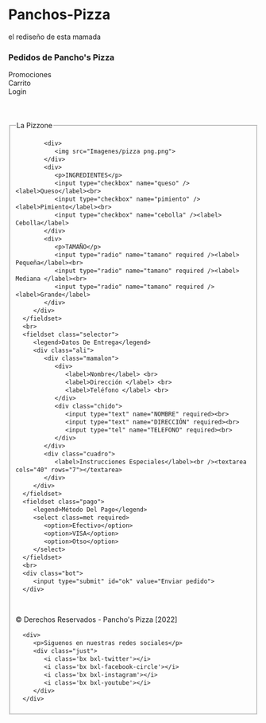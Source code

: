 # Panchos-Pizza
el rediseño de esta mamada 
<!DOCTYPE html>
<html>

<head>
   <meta charset='utf-8'>
   <meta name='viewport' content='width-divace-width, initial-scale=1, shrink-to-fit=no'>
   <link href='https://cdn.jsdelivr.net/npm/boxicons@2.0.5/css/boxicons.min.css' rel='stylesheet'>
   <link rel="shortcut icon" href="Imagenes/pizza-solid-180.png">
   <link rel="stylesheet" href="Estilos.css">
   <title>Pancho's Pizza</title>
   <meta charset="UTF-8">
</head>

<body>
   <div class="barr">
      <div class="agust">
         <div class="titulo">
            <a href="EjemploFormularioHTML.html"> <i class='bx bxs-pizza bx-tada bx-flip-horizontal'
                  style='color:#ff7b00'></i> </a>
            <h3> <b> Pedidos de Pancho's Pizza</b></h3>
         </div>
         <div class="wrapper1">
            <div class="button">
               <div class="icon"><i class='bx bx-purchase-tag-alt'></i></div>
               <span>Promociones</span>
            </div>
            <div class="button">
               <div class="icon"><i class='bx bxs-cart'></i></div>
               <span>Carrito</span>
            </div>
            <div class="button">
               <div class="icon"><i class='bx bx-user'></i></div>
               <span>Login</span>
            </div>
         </div>
      </div>
   </div>
   <div class="baner">
      <br><br><br>
   </div>
   <form class="menu">
      <fieldset class="selector">
         <legend>La Pizzone</legend>
         <div class="ord">

            <div>
               <img src="Imagenes/pizza png.png">
            </div>
            <div>
               <p>INGREDIENTES</p>
               <input type="checkbox" name="queso" /> <label>Queso</label><br>
               <input type="checkbox" name="pimiento" /> <label>Pimiento</label><br>
               <input type="checkbox" name="cebolla" /><label> Cebolla</label>
            </div>
            <div>
               <p>TAMAÑO</p>
               <input type="radio" name="tamano" required /><label> Pequeña</label><br>
               <input type="radio" name="tamano" required /><label> Mediana </label><br>
               <input type="radio" name="tamano" required /> <label>Grande</label>
            </div>
         </div>
      </fieldset>
      <br>
      <fieldset class="selector">
         <legend>Datos De Entrega</legend>
         <div class="ali">
            <div class="mamalon">
               <div>
                  <label>Nombre</label> <br>
                  <label>Dirección </label> <br>
                  <label>Teléfono </label> <br>
               </div>
               <div class="chido">
                  <input type="text" name="NOMBRE" required><br>
                  <input type="text" name="DIRECCIÓN" required><br>
                  <input type="tel" name="TELEFONO" required><br>
               </div>
            </div>
            <div class="cuadro">
               <label>Instrucciones Especiales</label><br /><textarea cols="40" rows="7"></textarea>
            </div>
         </div>
      </fieldset>
      <fieldset class="pago">
         <legend>Método Del Pago</legend>
         <select class=met required>
            <option>Efectivo</option>
            <option>VISA</option>
            <option>Otso</option>
         </select>
      </fieldset>
      <br>
      <div class="bot">
         <input type="submit" id="ok" value="Enviar pedido">
      </div>
   </form>
</body>
<br>
<footer>
   <div class="pieOrd">
      <p> &copy; Derechos Reservados - Pancho's Pizza [2022] </p>

      <div>
         <p>Siguenos en nuestras redes sociales</p>
         <div class="just">
            <i class='bx bxl-twitter'></i>
            <i class='bx bxl-facebook-circle'></i>
            <i class='bx bxl-instagram'></i>
            <i class='bx bxl-youtube'></i>
         </div>
      </div>
   </div>
</footer>

</html>
